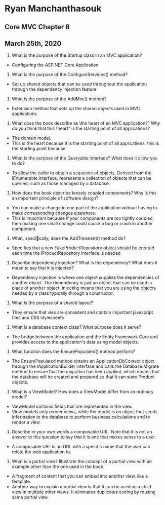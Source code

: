 # Ryan Manchanthasouk
## Core MVC Chapter 8
## March 25th, 2020
1. What is the purpose of the Startup class in an MVC application?
  - Configuring the ASP.NET Core Application
1. What is the purpose of the ConfigureServices() method?
  - Set up shared objects that can be used throughout the application through the dependency injection feature
1. What is the purpose of the AddMvc() method?
  - Extension method that sets up the shared objects used in MVC applications
1. What does the book describe as \the heart of an MVC application?" Why do you think that this \heart" is the starting point of all applications?
  - The domain model.
  - This is the heart because it is the starting point of all applications, this is the starting point because
1. What is the purpose of the Queryable<T> interface? What does it allow you to do?
  - To allow the caller to obtain a sequence of objects.  Derived from the IEnumerable<T> interface, represents a collection of objects that can be queried, such as those managed by a database.
1. How does the book describe loosely coupled components? Why is this an important principle of software design?
  - You can make a change in one part of the application without having to make corresponding changes elsewhere.
  - This is important because if your components are too tightly coupled, then making one small change could cause a bug or crash in another component.
1. What, specically, does the AddTransient() method do?
  - Specifies that a new FakeProductRepository object should be created each time the IProductRepository interface is needed
1. Describe dependency injection? What is the dependency? What does it mean to say that it is injected?
  - Dependency injection is where one object supplies the dependencies of another object.  The dependency is just an object that can be used in place of another object.  Injecting means that you are using the objects needed by a class typically through a constructor.
1. What is the purpose of a shared layout?
  - They ensure that vies are consistent and contain important javascript files and CSS stylesheets
1. What is a database context class? What purpose does it serve?
  - The bridge between the application and the Entity Framework Core and provides access to the application's data using model objects.
1. What function does the EnsurePopulated() method perform?
  - The EnsurePopulated method obtains an ApplicationDbContext object through the IApplicationBuilder interface and calls the Database.Migrate method to ensure that the migration has been applied, which means that the database will be created and prepared so that it can store Product
objects.
1. What is a ViewModel? How does a ViewModel differ from an ordinary model?
  - ViewModel contains fields that are represented in the view.
  - View models only render views, while the model is an object that sends information to the database to perform business calculations and to render a view.
1. Describe in your own words a composable URL. Note that it is not an answer to this question to say that it is one that makes sense to a user.
  - A composable URL is an URL with a specific name that the user can relate the web application to.
1. What is a partial view? Illustrate the concept of a partial view with an example other than the one used in the book.
  - A fragment of content that you can embed into another view, like a template.
  - Another way to explain a partial view is that it can be used as a child view in multiple other views.  It eliminates duplicates coding by reusing same partial view.
